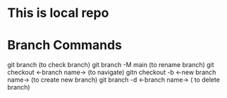  # This is local repo

 # Branch Commands

 git branch (to check branch)
 git branch -M main (to rename branch)
 git checkout <-branch name-> (to navigate)
 gitn checkout -b <-new branch name-> (to create new branch)
 git branch -d <-branch name-> ( to delete branch)